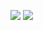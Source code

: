 
<img src="https://github-readme-stats.vercel.app/api?username=iwasnevergivenaname&theme=react&show_icons=true" /> <img src="https://github-readme-stats.vercel.app/api/top-langs/?username=iwasnevergivenaname&layout=compact&theme=react" />

<!--
**iwasnevergivenaname/iwasnevergivenaname** is a ✨ _special_ ✨ repository because its `README.md` (this file) appears on your GitHub profile.

Here are some ideas to get you started:

- 🔭 I’m currently working on ...
- 🌱 I’m currently learning ...
- 👯 I’m looking to collaborate on ...
- 🤔 I’m looking for help with ...
- 💬 Ask me about ...
- 📫 How to reach me: ...
- 😄 Pronouns: ...
- ⚡ Fun fact: ...
-->

